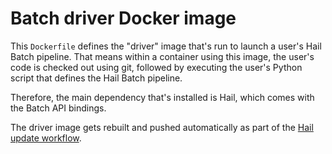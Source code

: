 # Batch driver Docker image

This `Dockerfile` defines the "driver" image that's run to launch a user's Hail
Batch pipeline. That means within a container using this image, the user's code
is checked out using git, followed by executing the user's Python script that
defines the Hail Batch pipeline.

Therefore, the main dependency that's installed is Hail, which comes with the
Batch API bindings.

The driver image gets rebuilt and pushed automatically as part of the [Hail update workflow](../.github/workflows/hail_update.yaml).


